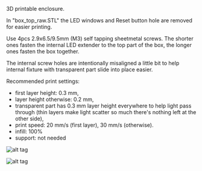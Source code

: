 3D printable enclosure.

In "box_top_raw.STL" the LED windows and Reset button hole are removed for easier printing. 

Use 4pcs 2.9x6.5/9.5mm (M3) self tapping sheetmetal screws. The shorter ones fasten the internal LED extender to the top part of the box, the longer ones fasten the box together.

The internal screw holes are intentionally misaligned a little bit to help internal fixture with transparent part slide into place easier.

Recommended print settings:
* first layer height: 0.3 mm,
* layer height otherwise: 0.2 mm,
* transparent part has 0.3 mm layer height everywhere to help light pass through (thin layers make light scatter so much there's nothing left at the other side),
* print speed: 20 mm/s (first layer), 30 mm/s (otherwise).
* infill: 100%
* support: not needed

![alt tag](https://raw.githubusercontent.com/laszlodaniel/ChryslerCCDSCIScanner/master/PCB/box/preview_01.png)

![alt tag](https://raw.githubusercontent.com/laszlodaniel/ChryslerCCDSCIScanner/master/PCB/box/preview_02.png)